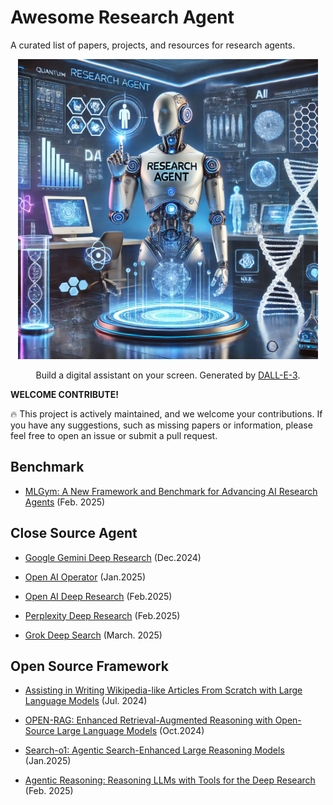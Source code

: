 # Awesome Research Agent

A curated list of papers, projects, and resources for research agents.
<p align="center">
<img src="assets/agent.webp" width="480px"/>   
</p>
<p align="center">
Build a digital assistant on your screen. Generated by <a href="https://openai.com/index/dall-e-3/">DALL-E-3</a>.
</p>

**WELCOME CONTRIBUTE!**

🔥 This project is actively maintained, and we welcome your contributions. If you have any suggestions, such as missing papers or information, please feel free to open an issue or submit a pull request.

## Benchmark
+ [MLGym: A New Framework and Benchmark for Advancing AI Research Agents](https://arxiv.org/abs/2502.14499) (Feb. 2025)

## Close Source Agent
+ [Google Gemini Deep Research](https://gemini.google/overview/deep-research/) (Dec.2024)

+ [Open AI Operator](https://openai.com/index/introducing-operator/) (Jan.2025)

+ [Open AI Deep Research](https://openai.com/index/introducing-deep-research/) (Feb.2025)

+ [Perplexity Deep Research](https://www.perplexity.ai/hub/blog/introducing-perplexity-deep-research) (Feb.2025)

+ [Grok Deep Search](https://x.ai/news/grok-3) (March. 2025)

## Open Source Framework
+ [Assisting in Writing Wikipedia-like Articles From Scratch with Large Language Models](https://arxiv.org/abs/2402.14207) (Jul. 2024)

+ [OPEN-RAG: Enhanced Retrieval-Augmented Reasoning with Open-Source Large Language Models](https://arxiv.org/abs/2410.01782) (Oct.2024)

+ [Search-o1: Agentic Search-Enhanced Large Reasoning Models](https://arxiv.org/abs/2501.05366) (Jan.2025)

+ [Agentic Reasoning: Reasoning LLMs with Tools for the Deep Research](https://arxiv.org/abs/2502.04644) (Feb. 2025)



